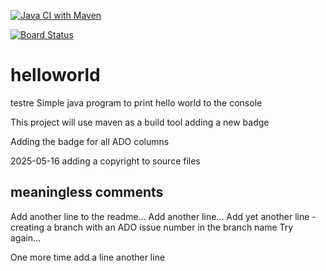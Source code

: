 [![Java CI with Maven](https://github.com/mike-brooks-net/helloworld/actions/workflows/maven.yml/badge.svg)](https://github.com/mike-brooks-net/helloworld/actions/workflows/maven.yml)

[![Board Status](https://dev.azure.com/mikebrooks0074/fd14e9c3-4e48-47b7-a06d-db73fc328ac8/5783162d-a27c-4067-abad-43ada3532d5c/_apis/work/boardbadge/0d43c106-b136-42bf-94db-97d01ecb85f0?columnOptions=1)](https://dev.azure.com/mikebrooks0074/fd14e9c3-4e48-47b7-a06d-db73fc328ac8/_boards/board/t/5783162d-a27c-4067-abad-43ada3532d5c/Issues/)




# helloworld
testre
Simple java program to print hello world to the console

This project will use maven as a build tool
adding a new badge

Adding the badge for all ADO columns

2025-05-16 adding a copyright to source files


## meaningless  comments

Add another line to the readme...
Add another line...
Add yet another line - creating a branch with an ADO issue number in the branch name
Try again...

One more time
add a line
another line
